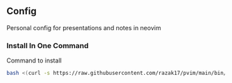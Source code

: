 ## Config
Personal config for presentations and notes in neovim

### Install In One Command

Command to install

```bash
bash <(curl -s https://raw.githubusercontent.com/razak17/pvim/main/bin/install) --all
```
